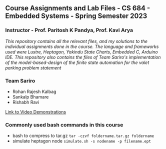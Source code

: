 ##  Course Assignments and Lab Files - CS 684 - Embedded Systems - Spring Semester 2023

### Instructor - Prof. Paritosh K Pandya, Prof. Kavi Arya

*This repository contains all the relevant files, and my solutions to the individual assignments done in the course. The language and frameworks used were Lustre, Heptagon, Yakindu State Charts, Embedded C, Arduino IDE. This repository also contains the files of Team Sariro's implementation of the model-based-design of the finite state automation for the valet parking problem statement*

### Team Sariro
- Rohan Rajesh Kalbag
- Sankalp Bhamare
- Rishabh Ravi

[Link to Video Demonstrations](https://www.youtube.com/playlist?list=PLU3_Wxvmc-mapsS94G9OX2iBoGhbzUzrO)

### Commonly used bash commands in this course
- bash to compress to tar.gz  `tar -czvf foldername.tar.gz foldername`
- simulate heptagon node `simulate.sh -s nodename -p filename.ept`
